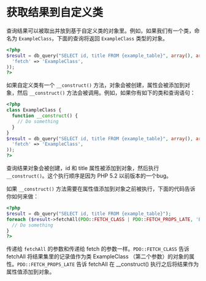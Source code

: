 # 获取结果到自定义类

查询结果可以被取出并放到基于自定义类的对象里。例如，如果我们有一个类，命名为 `ExampleClass`，下面的查询将返回 `ExampleClass` 类型的对象。

``` php
<?php
$result = db_query("SELECT id, title FROM {example_table}", array(), array(
  'fetch' => 'ExampleClass',
));
?>
```

如果自定义类有一个 `__construct()` 方法，对象会被创建，属性会被添加到对象，然后 `__construct()` 方法会被调用。例如，如果你有如下的类和查询语句：

``` php
<?php
class ExampleClass {
  function __construct() {
    // Do something
  }
}
$result = db_query("SELECT id, title FROM {example_table}", array(), array(
  'fetch' => 'ExampleClass',
));
?>
```

查询结果对象会被创建，id 和 title 属性被添加到对象，然后执行 `__construct()`。这个执行顺序是因为 PHP 5.2 以前版本的一个bug。 

如果 `__construct()` 方法需要在属性值添加到对象之前被执行，下面的代码告诉你如何来做：

``` php
<?php
$result = db_query("SELECT id, title FROM {example_table}");
foreach ($result->fetchAll(PDO::FETCH_CLASS | PDO::FETCH_PROPS_LATE, 'ExampleClass') as $record) {
  // Do something
}
?>
```

传递给 `fetchAll` 的参数和传递给 fetch 的参数一样。`PDO::FETCH_CLASS` 告诉 fetchAll 将结果集里的记录值作为类 ExampleClass （第二个参数）的对象的属性。`PDO::FETCH_PROPS_LATE` 告诉 fetchAll 在 __construct() 执行之后将结果作为属性值添加到对象。
